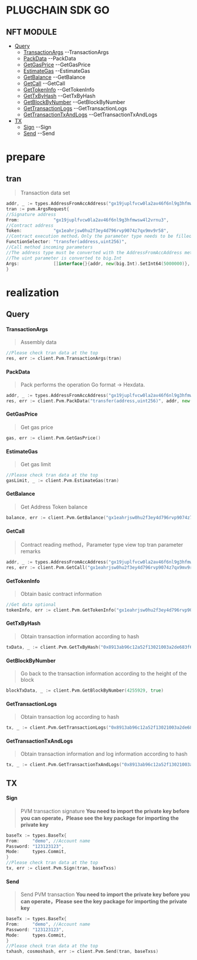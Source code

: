 # PLUGCHAIN SDK GO

## NFT MODULE

- [Query](#query)
    - [TransactionArgs](#TransactionArgs) --TransactionArgs
    - [PackData](#PackData) --PackData
    - [GetGasPrice](#GetGasPrice) --GetGasPrice
    - [EstimateGas](#EstimateGas) --EstimateGas
    - [GetBalance](#GetBalance) --GetBalance
    - [GetCall](#GetCall) --GetCall
    - [GetTokenInfo](#GetTokenInfo) --GetTokenInfo
    - [GetTxByHash](#GetTxByHash) --GetTxByHash
    - [GetBlockByNumber](#GetBlockByNumber) --GetBlockByNumber
    - [GetTransactionLogs](#GetTransactionLogs) --GetTransactionLogs
    - [GetTransactionTxAndLogs](#GetTransactionTxAndLogs) --GetTransactionTxAndLogs
- [TX](#tx)
    - [Sign](#sign) --Sign
    - [Send](#send) --Send

# prepare

## tran<a name="tran"></a>

> Transaction data set

```go
addr, _ := types.AddressFromAccAddress("gx19juplfvcw0la2av46f6nl9g3hfmwsw4l2vrnu3")
tran := pvm.ArgsRequest{
//Signature address
From:             "gx19juplfvcw0la2av46f6nl9g3hfmwsw4l2vrnu3",
//Contract address
Token:            "gx1eahrjsw0hu2f3ey4d796rvp9074z7qx9mv9r58",
//Contract execution method，Only the parameter type needs to be filled in
FunctionSelector: "transfer(address,uint256)",
//Call method incoming parameters
//The address type must be converted with the AddressFromAccAddress method，
//The uint parameter is converted to big.Int
Args:             []interface{}{addr, new(big.Int).SetInt64(5000000)},
}
```

# realization

## Query<a name="query"></a><br/>

#### TransactionArgs<a name="TransactionArgs"></a><br/>

> Assembly data

```go
//Please check tran data at the top
res, err := client.Pvm.TransactionArgs(tran)
```

#### PackData<a name="PackData"></a><br/>

> Pack performs the operation Go format -> Hexdata.

```go
addr, _ := types.AddressFromAccAddress("gx19juplfvcw0la2av46f6nl9g3hfmwsw4l2vrnu3")
res, err := client.Pvm.PackData("transfer(address,uint256)", addr, new(big.Int).SetInt64(1000000000))
```

#### GetGasPrice<a name="GetGasPrice"></a><br/>

> Get gas price

```go
gas, err := client.Pvm.GetGasPrice()
```

#### EstimateGas<a name="EstimateGas"></a><br/>

> Get gas limit

```go
//Please check tran data at the top
gasLimit, _ := client.Pvm.EstimateGas(tran)
```

#### GetBalance<a name="GetBalance"></a><br/>

> Get Address Token balance

```go
balance, err := client.Pvm.GetBalance("gx1eahrjsw0hu2f3ey4d796rvp9074z7qx9mv9r58", "gx19juplfvcw0la2av46f6nl9g3hfmwsw4l2vrnu3")
```

#### GetCall<a name="GetCall"></a><br/>

> Contract reading method，Parameter type view top tran parameter remarks

```go
addr, _ := types.AddressFromAccAddress("gx19juplfvcw0la2av46f6nl9g3hfmwsw4l2vrnu3")
res, err := client.Pvm.GetCall("gx1eahrjsw0hu2f3ey4d796rvp9074z7qx9mv9r58", "balanceOf(address)", addr)
```

#### GetTokenInfo<a name="GetTokenInfo"></a><br/>

> Obtain basic contract information

```go
//Get data optional
tokenInfo, err := client.Pvm.GetTokenInfo("gx1eahrjsw0hu2f3ey4d796rvp9074z7qx9mv9r58", pvm.NAME, pvm.SYMBOL, pvm.TOTALSUPPLY, pvm.DECIMALS)
```

#### GetTxByHash<a name="GetTxByHash"></a><br/>

> Obtain transaction information according to hash

```go
txData, _ := client.Pvm.GetTxByHash("0x8913ab96c12a52f13021003a2de683f6d6e5c6548c35d43eeef1c7335c72b46d")
```

#### GetBlockByNumber<a name="GetBlockByNumber"></a><br/>

> Go back to the transaction information according to the height of the block

```go
blockTxData, _ := client.Pvm.GetBlockByNumber(4255929, true)
```

#### GetTransactionLogs<a name="GetTransactionLogs"></a><br/>

> Obtain transaction log according to hash

```go
tx, _ := client.Pvm.GetTransactionLogs("0x8913ab96c12a52f13021003a2de683f6d6e5c6548c35d43eeef1c7335c72b46d")
```

#### GetTransactionTxAndLogs<a name="GetTransactionTxAndLogs"></a><br/>

> Obtain transaction information and log information according to hash

```go
tx, _ := client.Pvm.GetTransactionTxAndLogs("0x8913ab96c12a52f13021003a2de683f6d6e5c6548c35d43eeef1c7335c72b46d")
```

## TX<a name="tx"></a><br/>

#### Sign<a name="Sign"></a><br/>

> PVM transaction signature
**You need to import the private key before you can operate，Please see the key package for importing the private key**

```go
baseTx := types.BaseTx{
From:     "demo", //Account name 
Password: "123123123",
Mode:     types.Commit,
}
//Please check tran data at the top
tx, err := client.Pvm.Sign(tran, baseTxss)
```

#### Send<a name="Send"></a><br/>

> Send PVM transaction
**You need to import the private key before you can operate，Please see the key package for importing the private key**

```go
baseTx := types.BaseTx{
From:     "demo", //Account name 
Password: "123123123",
Mode:     types.Commit,
}
//Please check tran data at the top
txhash, cosmoshash, err := client.Pvm.Send(tran, baseTxss)
```
